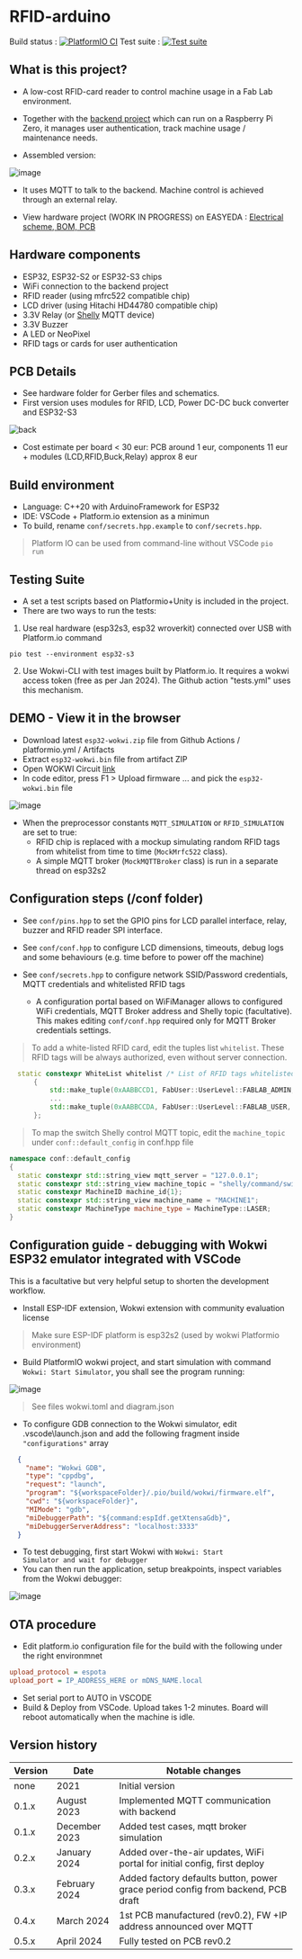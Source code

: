 # RFID-arduino

Build status : [![PlatformIO CI](https://github.com/fablab-bergamo/rfid-arduino/actions/workflows/build.yml/badge.svg?branch=main)](https://github.com/fablab-bergamo/rfid-arduino/actions/workflows/build.yml)
Test suite : [![Test suite](https://github.com/PBrunot/rfid-arduino-copy/actions/workflows/tests.yml/badge.svg)](https://github.com/PBrunot/rfid-arduino-copy/actions/workflows/tests.yml)

## What is this project?

* A low-cost RFID-card reader to control machine usage in a Fab Lab environment.

* Together with the [backend project](https://github.com/fablab-bergamo/rfid-backend) which can run on a Raspberry Pi Zero, it manages user authentication, track machine usage / maintenance needs.

* Assembled version:

![image](https://github.com/fablab-bergamo/rfid-arduino/assets/6236243/9898c6a5-cc16-4479-851a-b326ad31a4d6)

* It uses MQTT to talk to the backend. Machine control is achieved through an external relay.

* View hardware project (WORK IN PROGRESS) on EASYEDA : [Electrical scheme, BOM, PCB](https://oshwlab.com/pascal.brunot/rfid-arduino-fablab-bg)

## Hardware components

* ESP32, ESP32-S2 or ESP32-S3 chips
* WiFi connection to the backend project
* RFID reader (using mfrc522 compatible chip)
* LCD driver (using Hitachi HD44780 compatible chip)
* 3.3V Relay (or [Shelly](https://www.shellyitalia.com/shelly-plus-1-mini-gen3/) MQTT device)
* 3.3V Buzzer
* A LED or NeoPixel
* RFID tags or cards for user authentication

## PCB Details

* See hardware folder for Gerber files and schematics.
* First version uses modules for RFID, LCD, Power DC-DC buck converter and ESP32-S3

![back](https://github.com/fablab-bergamo/rfid-arduino/assets/6236243/7a963cb0-11fb-4afa-964d-4ea53955f577)

* Cost estimate per board < 30 eur: PCB around 1 eur, components 11 eur + modules (LCD,RFID,Buck,Relay) approx 8 eur

## Build environment

* Language: C++20 with ArduinoFramework for ESP32
* IDE: VSCode + Platform.io extension as a minimun
* To build, rename <code>conf/secrets.hpp.example</code> to <code>conf/secrets.hpp</code>.

> Platform IO can be used from command-line without VSCode <code>pio run</code>

## Testing Suite

* A set a test scripts based on Platformio+Unity is included in the project.
* There are two ways to run the tests:

1. Use real hardware (esp32s3, esp32 wroverkit) connected over USB with Platform.io command

```shell
pio test --environment esp32-s3
```

2. Use Wokwi-CLI with test images built by Platform.io. It requires a wokwi access token (free as per Jan 2024). The Github action "tests.yml" uses this mechanism.

## DEMO - View it in the browser

* Download latest <code>esp32-wokwi.zip</code> file from Github Actions / platformio.yml / Artifacts
* Extract <code>esp32-wokwi.bin</code> file from artifact ZIP
* Open WOKWI Circuit [link](https://wokwi.com/projects/363448917434192897)
* In code editor, press F1 > Upload firmware ... and pick the <code>esp32-wokwi.bin</code> file

![image](https://github.com/fablab-bergamo/rfid-arduino/assets/6236243/5c41092e-f8bf-451a-95ec-8dc6d7e07824)

* When the preprocessor constants <code>MQTT_SIMULATION</code> or <code>RFID_SIMULATION</code> are set to true:
  * RFID chip is replaced with a mockup simulating random RFID tags from whitelist from time to time (<code>MockMrfc522</code> class).
  * A simple MQTT broker (<code>MockMQTTBroker</code> class) is run in a separate thread on esp32s2

## Configuration steps (/conf folder)

* See <code>conf/pins.hpp</code> to set the GPIO pins for LCD parallel interface, relay, buzzer and RFID reader SPI interface.
* See <code>conf/conf.hpp</code> to configure LCD dimensions, timeouts, debug logs and some behaviours (e.g. time before to power off the machine)
* See <code>conf/secrets.hpp</code> to configure network SSID/Password credentials, MQTT credentials and whitelisted RFID tags
  
  * A configuration portal based on WiFiManager allows to configured WiFi credentials, MQTT Broker address and Shelly topic (facultative). This makes editing <code>conf/conf.hpp</code> required only for MQTT Broker credentials settings.

> To add a white-listed RFID card, edit the tuples list <code>whitelist</code>. These RFID tags will be always authorized, even without server connection.

```c++
  static constexpr WhiteList whitelist /* List of RFID tags whitelisted, regardless of connection */
      {
          std::make_tuple(0xAABBCCD1, FabUser::UserLevel::FABLAB_ADMIN, "ABCDEFG"),
          ...
          std::make_tuple(0xAABBCCDA, FabUser::UserLevel::FABLAB_USER, "USER1")
      };
```

> To map the switch Shelly control MQTT topic, edit the <code>machine_topic</code> under <code>conf::default_config</code> in conf.hpp file

```c++
namespace conf::default_config
{
  static constexpr std::string_view mqtt_server = "127.0.0.1";
  static constexpr std::string_view machine_topic = "shelly/command/switch:0"; // Set to empty to disable Shelly integration
  static constexpr MachineID machine_id{1};
  static constexpr std::string_view machine_name = "MACHINE1";
  static constexpr MachineType machine_type = MachineType::LASER;
}
```

## Configuration guide - debugging with Wokwi ESP32 emulator integrated with VSCode

This is a facultative but very helpful setup to shorten the development workflow.

* Install ESP-IDF extension, Wokwi extension with community evaluation license

> Make sure ESP-IDF platform is esp32s2 (used by wokwi Platformio environment)

* Build PlatformIO wokwi project, and start simulation with command <code>Wokwi: Start Simulator</code>, you shall see the program running:

![image](https://github.com/fablab-bergamo/rfid-arduino/assets/6236243/dfdf33e3-74ac-4246-9c92-4631e0009034)

> See files wokwi.toml and diagram.json

* To configure GDB connection to the Wokwi simulator, edit .vscode\launch.json and add the following fragment inside <code>"configurations"</code> array

```json
  {
    "name": "Wokwi GDB",
    "type": "cppdbg",
    "request": "launch",
    "program": "${workspaceFolder}/.pio/build/wokwi/firmware.elf",
    "cwd": "${workspaceFolder}",
    "MIMode": "gdb",
    "miDebuggerPath": "${command:espIdf.getXtensaGdb}",
    "miDebuggerServerAddress": "localhost:3333"
  }
```

* To test debugging, first start Wokwi with <code>Wokwi: Start Simulator and wait for debugger</code>
* You can then run the application, setup breakpoints, inspect variables from the Wokwi debugger:

![image](https://github.com/fablab-bergamo/rfid-arduino/assets/6236243/55f926b5-eec8-49d9-b217-628e07f7e3b8)

## OTA procedure

* Edit platform.io configuration file for the build with the following under the right environmnet

```ini
upload_protocol = espota
upload_port = IP_ADDRESS_HERE or mDNS_NAME.local
```

* Set serial port to AUTO in VSCODE
* Build & Deploy from VSCode. Upload takes 1-2 minutes. Board will reboot automatically when the machine is idle.

## Version history

| Version | Date | Notable changes |
|--|--|--|
|none  | 2021 | Initial version |
|0.1.x | August 2023 | Implemented MQTT communication with backend |
|0.1.x | December 2023 | Added test cases, mqtt broker simulation |
|0.2.x | January 2024 | Added over-the-air updates, WiFi portal for initial config, first deploy |
|0.3.x | February 2024 | Added factory defaults button, power grace period config from backend, PCB draft |
|0.4.x | March 2024 | 1st PCB manufactured (rev0.2), FW +IP address announced over MQTT |
|0.5.x | April 2024 | Fully tested on PCB rev0.2 |
